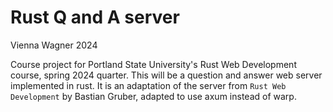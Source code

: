 # Rust Q and A server
Vienna Wagner 2024

Course project for Portland State University's Rust Web Development course, spring 2024 quarter. This will be a question and answer web server implemented in rust. It is an adaptation of the server from `Rust Web Development` by Bastian Gruber, adapted to use axum instead of warp.